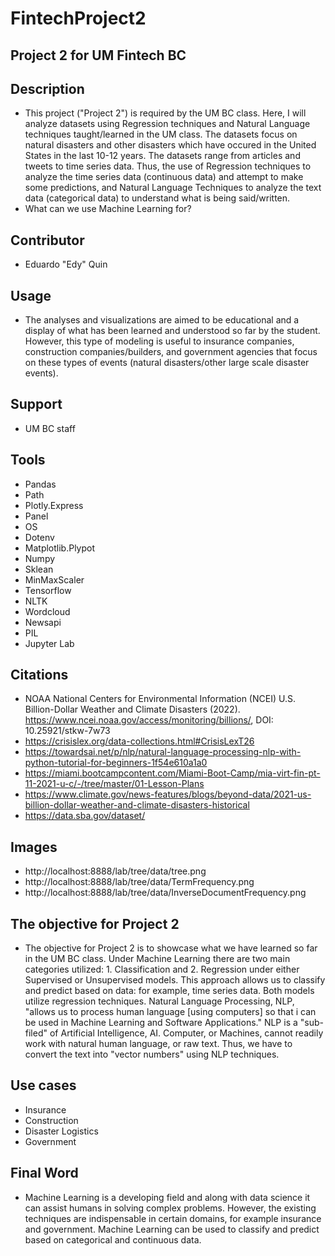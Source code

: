 # FintechProject2
## Project 2 for UM Fintech BC
## Description
+ This project ("Project 2") is required by the UM BC class. Here, I will analyze datasets using Regression techniques and Natural Language techniques taught/learned in the UM class. The datasets focus on natural disasters and other disasters which have occured in the United States in the last 10-12 years. The datasets range from articles and tweets to time series data. Thus, the use of Regression techniques to analyze the time series data (continuous data) and attempt to make some predictions, and Natural Language Techniques to analyze the text data (categorical data) to understand what is being said/written. 
+ What can we use Machine Learning for? 

## Contributor
+ Eduardo "Edy" Quin

## Usage
+ The analyses and visualizations are aimed to be educational and a display of what has been learned and understood so far by the student. However, this type of modeling is useful to insurance companies, construction companies/builders, and government agencies that focus on these types of events (natural disasters/other large scale disaster events). 

## Support
+ UM BC staff

## Tools
+ Pandas
+ Path
+ Plotly.Express
+ Panel
+ OS
+ Dotenv
+ Matplotlib.Plypot
+ Numpy
+ Sklean
+ MinMaxScaler
+ Tensorflow
+ NLTK
+ Wordcloud
+ Newsapi
+ PIL
+ Jupyter Lab

## Citations
+ NOAA National Centers for Environmental Information (NCEI) U.S. Billion-Dollar Weather and Climate Disasters (2022). https://www.ncei.noaa.gov/access/monitoring/billions/, DOI: 10.25921/stkw-7w73
+ https://crisislex.org/data-collections.html#CrisisLexT26
+ https://towardsai.net/p/nlp/natural-language-processing-nlp-with-python-tutorial-for-beginners-1f54e610a1a0
+ https://miami.bootcampcontent.com/Miami-Boot-Camp/mia-virt-fin-pt-11-2021-u-c/-/tree/master/01-Lesson-Plans
+ https://www.climate.gov/news-features/blogs/beyond-data/2021-us-billion-dollar-weather-and-climate-disasters-historical
+ https://data.sba.gov/dataset/

## Images
+ http://localhost:8888/lab/tree/data/tree.png
+ http://localhost:8888/lab/tree/data/TermFrequency.png
+ http://localhost:8888/lab/tree/data/InverseDocumentFrequency.png

## The objective for Project 2
+ The objective for Project 2 is to showcase what we have learned so far in the UM BC class. Under Machine Learning there are two main categories utilized: 1. Classification and 2. Regression under either Supervised or Unsupervised models. This approach allows us to classify and predict based on data: for example, time series data. Both models utilize regression techniques. Natural Language Processing, NLP, "allows us to process human language [using computers] so that i can be used in Machine Learning and Software Applications." NLP is a "sub-filed" of Artificial Intelligence, AI. Computer, or Machines, cannot readily work with natural human language, or raw text. Thus, we have to convert the text into "vector numbers" using NLP techniques.
 
## Use cases 
+ Insurance
+ Construction
+ Disaster Logistics
+ Government

## Final Word
+ Machine Learning is a developing field and along with data science it can assist humans in solving complex problems. However, the existing techniques are indispensable in certain domains, for example insurance and government. Machine Learning can be used to classify and predict based on categorical and continuous data.




